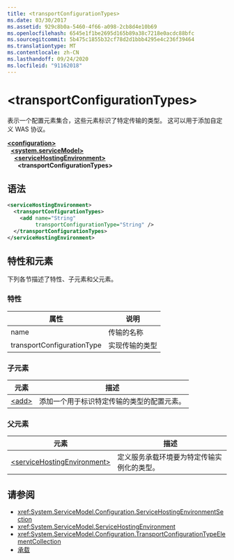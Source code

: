 ```yaml
---
title: <transportConfigurationTypes>
ms.date: 03/30/2017
ms.assetid: 929c8b0a-5460-4f66-a098-2cb8d4e10b69
ms.openlocfilehash: 6545e1f1be2695d165b89a38c7218e0acdc88bfc
ms.sourcegitcommit: 5b475c1855b32cf78d2d1bbb4295e4c236f39464
ms.translationtype: MT
ms.contentlocale: zh-CN
ms.lasthandoff: 09/24/2020
ms.locfileid: "91162018"
---
```

# \<transportConfigurationTypes>

表示一个配置元素集合，这些元素标识了特定传输的类型。 这可以用于添加自定义 WAS 协议。  
  
[**\<configuration>**](../configuration-element.md)\
&nbsp;&nbsp;[**\<system.serviceModel>**](system-servicemodel.md)\
&nbsp;&nbsp;&nbsp;&nbsp;[**\<serviceHostingEnvironment>**](servicehostingenvironment.md)\
&nbsp;&nbsp;&nbsp;&nbsp;&nbsp;&nbsp;**\<transportConfigurationTypes>**  
  
## <a name="syntax"></a>语法  
  
```xml  
<serviceHostingEnvironment>
  <transportConfigurationTypes>
    <add name="String"
         transportConfigurationType="String" />
  </transportConfigurationTypes>
</serviceHostingEnvironment>
```  
  
## <a name="attributes-and-elements"></a>特性和元素  

 下列各节描述了特性、子元素和父元素。  
  
### <a name="attributes"></a>特性  
  
|属性|说明|  
|---------------|-----------------|  
|name|传输的名称|  
|transportConfigurationType|实现传输的类型|  
  
### <a name="child-elements"></a>子元素  
  
|元素|描述|  
|-------------|-----------------|  
|[\<add>](add-of-transportconfigurationtype.md)|添加一个用于标识特定传输的类型的配置元素。|  
  
### <a name="parent-elements"></a>父元素  
  
|元素|描述|  
|-------------|-----------------|  
|[\<serviceHostingEnvironment>](servicehostingenvironment.md)|定义服务承载环境要为特定传输实例化的类型。|  
  
## <a name="see-also"></a>请参阅

- <xref:System.ServiceModel.Configuration.ServiceHostingEnvironmentSection>
- <xref:System.ServiceModel.ServiceHostingEnvironment>
- <xref:System.ServiceModel.Configuration.TransportConfigurationTypeElementCollection>
- [承载](../../../wcf/feature-details/hosting.md)
